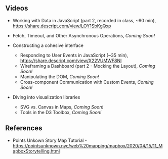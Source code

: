 ## Videos

- Working with Data in JavaScript (part 2, recorded in class, ~90 min), https://share.descript.com/view/LOY1SbKgQxp
- Fetch, Timeout, and Other Asynchronous Operations, _Coming Soon!_

- Constructing a cohesive interface
  - Responding to User Events in JavaScript (~35 min), https://share.descript.com/view/X22VUMWF8Nl
  - Wireframing a Dashboard (part 2 - Mocking the Layout), _Coming Soon!_
  - Manipulating the DOM, _Coming Soon!_
  - Cross-component Communication with Custom Events, _Coming Soon!_

- Diving into visualization libraries
  - SVG vs. Canvas in Maps, _Coming Soon!_
  - Tools in the D3 Toolbox, _Coming Soon!_

## References

- Points Unkown Story Map Tutorial - https://pointsunknown.nyc/web%20mapping/mapbox/2020/04/15/11_MapboxStorytelling.html